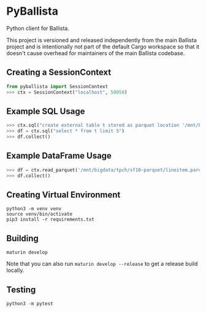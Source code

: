 <!---
  Licensed to the Apache Software Foundation (ASF) under one
  or more contributor license agreements.  See the NOTICE file
  distributed with this work for additional information
  regarding copyright ownership.  The ASF licenses this file
  to you under the Apache License, Version 2.0 (the
  "License"); you may not use this file except in compliance
  with the License.  You may obtain a copy of the License at

    http://www.apache.org/licenses/LICENSE-2.0

  Unless required by applicable law or agreed to in writing,
  software distributed under the License is distributed on an
  "AS IS" BASIS, WITHOUT WARRANTIES OR CONDITIONS OF ANY
  KIND, either express or implied.  See the License for the
  specific language governing permissions and limitations
  under the License.
-->

# PyBallista

Python client for Ballista.

This project is versioned and released independently from the main Ballista project and is intentionally not
part of the default Cargo workspace so that it doesn't cause overhead for maintainers of the main Ballista codebase.

## Creating a SessionContext

```python
from pyballista import SessionContext
>>> ctx = SessionContext("localhost", 50050)
```

## Example SQL Usage

```python
>>> ctx.sql("create external table t stored as parquet location '/mnt/bigdata/tpch/sf10-parquet/lineitem.parquet'")
>>> df = ctx.sql("select * from t limit 5")
>>> df.collect()
```

## Example DataFrame Usage

```python
>>> df = ctx.read_parquet('/mnt/bigdata/tpch/sf10-parquet/lineitem.parquet').limit(5)
>>> df.collect()
```

## Creating Virtual Environment

```shell
python3 -m venv venv
source venv/bin/activate
pip3 install -r requirements.txt
```

## Building

```shell
maturin develop
```

Note that you can also run `maturin develop --release` to get a release build locally.

## Testing

```shell
python3 -m pytest
```
